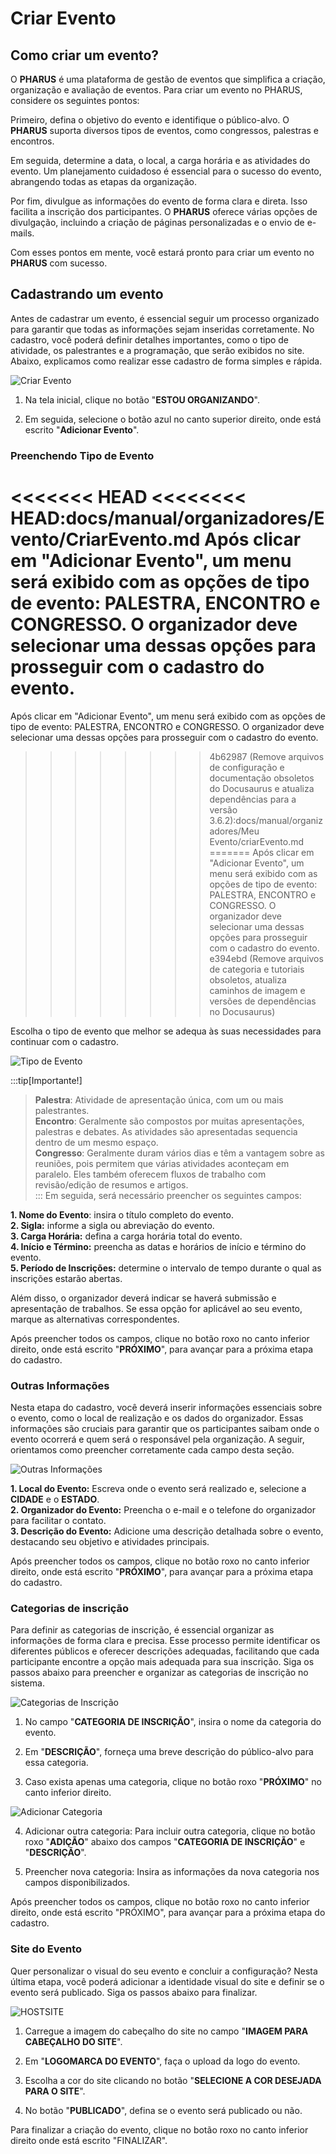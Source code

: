 # Criar Evento
## Como criar um evento?

O **PHARUS** é uma plataforma de gestão de eventos que simplifica a criação, organização e avaliação de eventos. Para criar um evento no PHARUS, considere os seguintes pontos:

Primeiro, defina o objetivo do evento e identifique o público-alvo. O **PHARUS** suporta diversos tipos de eventos, como congressos, palestras e encontros.

Em seguida, determine a data, o local, a carga horária e as atividades do evento. Um planejamento cuidadoso é essencial para o sucesso do evento, abrangendo todas as etapas da organização.

Por fim, divulgue as informações do evento de forma clara e direta. Isso facilita a inscrição dos participantes. O **PHARUS** oferece várias opções de divulgação, incluindo a criação de páginas personalizadas e o envio de e-mails.

Com esses pontos em mente, você estará pronto para criar um evento no **PHARUS** com sucesso.

## Cadastrando um evento

Antes de cadastrar um evento, é essencial seguir um processo organizado para garantir que todas as informações sejam inseridas corretamente. No cadastro, você poderá definir detalhes importantes, como o tipo de atividade, os palestrantes e a programação, que serão exibidos no site. Abaixo, explicamos como realizar esse cadastro de forma simples e rápida.

![Criar Evento](../../../images/criar_evento.gif)

1. Na tela inicial, clique no botão "**ESTOU ORGANIZANDO**".  

2. Em seguida, selecione o botão azul no canto superior direito, onde está escrito "**Adicionar Evento**".

### Preenchendo Tipo de Evento
<<<<<<< HEAD
<<<<<<<< HEAD:docs/manual/organizadores/Evento/CriarEvento.md
Após clicar em "Adicionar Evento", um menu será exibido com as opções de tipo de evento: **PALESTRA**, **ENCONTRO** e **CONGRESSO**. O organizador deve selecionar uma dessas opções para prosseguir com o cadastro do evento.
========
Após clicar em "Adicionar Evento", um menu será exibido com as opções de tipo de evento: PALESTRA, ENCONTRO e CONGRESSO. O organizador deve selecionar uma dessas opções para prosseguir com o cadastro do evento.
>>>>>>>> 4b62987 (Remove arquivos de configuração e documentação obsoletos do Docusaurus e atualiza dependências para a versão 3.6.2):docs/manual/organizadores/Meu Evento/criarEvento.md
=======
Após clicar em "Adicionar Evento", um menu será exibido com as opções de tipo de evento: PALESTRA, ENCONTRO e CONGRESSO. O organizador deve selecionar uma dessas opções para prosseguir com o cadastro do evento.
>>>>>>> e394ebd (Remove arquivos de categoria e tutoriais obsoletos, atualiza caminhos de imagem e versões de dependências no Docusaurus)

Escolha o tipo de evento que melhor se adequa às suas necessidades para continuar com o cadastro.

![Tipo de Evento](../../../images/criar_evento2.gif)

:::tip[Importante!]

>**Palestra**: Atividade de apresentação única, com um ou mais palestrantes.  
>**Encontro**: Geralmente são compostos por muitas apresentações, palestras e debates. As atividades são apresentadas sequencia dentro de um mesmo espaço.  
>**Congresso**: Geralmente duram vários dias e têm a vantagem sobre as reuniões, pois permitem que várias atividades aconteçam em paralelo. Eles também oferecem fluxos de trabalho com revisão/edição de resumos e artigos.  
:::
Em seguida, será necessário preencher os seguintes campos:

**1. Nome do Evento**: insira o título completo do evento.                                                                                                                   
**2. Sigla:** informe a sigla ou abreviação do evento.                                                                                                             
**3. Carga Horária:** defina a carga horária total do evento.                                                                                                           
**4. Início e Término:** preencha as datas e horários de início e término do evento.                                                                                     
**5. Período de Inscrições:** determine o intervalo de tempo durante o qual as inscrições estarão abertas.                                                                               

Além disso, o organizador deverá indicar se haverá submissão e apresentação de trabalhos. Se essa opção for aplicável ao seu evento, marque as alternativas correspondentes.

Após preencher todos os campos, clique no botão roxo no canto inferior direito, onde está escrito "**PRÓXIMO**", para avançar para a próxima etapa do cadastro.

### Outras Informações
Nesta etapa do cadastro, você deverá inserir informações essenciais sobre o evento, como o local de realização e os dados do organizador. Essas informações são cruciais para garantir que os participantes saibam onde o evento ocorrerá e quem será o responsável pela organização. A seguir, orientamos como preencher corretamente cada campo desta seção.

![Outras Informações](../../../images/criar_evento3.gif)

**1. Local do Evento:** Escreva onde o evento será realizado e, selecione a **CIDADE** e o **ESTADO**.                                                                                    
**2. Organizador do Evento:** Preencha o e-mail e o telefone do organizador para facilitar o contato.                                                                     
**3. Descrição do Evento:** Adicione uma descrição detalhada sobre o evento, destacando seu objetivo e atividades principais.

Após preencher todos os campos, clique no botão roxo no canto inferior direito, onde está escrito "**PRÓXIMO**", para avançar para a próxima etapa do cadastro.

### Categorias de inscrição

Para definir as categorias de inscrição, é essencial organizar as informações de forma clara e precisa. Esse processo permite identificar os diferentes públicos e oferecer descrições adequadas, facilitando que cada participante encontre a opção mais adequada para sua inscrição. Siga os passos abaixo para preencher e organizar as categorias de inscrição no sistema.


![Categorias de Inscrição](../../../images/criar_evento4.gif)

1. No campo "**CATEGORIA DE INSCRIÇÃO**", insira o nome da categoria do evento.

2. Em "**DESCRIÇÃO**", forneça uma breve descrição do público-alvo para essa categoria.

3. Caso exista apenas uma categoria, clique no botão roxo "**PRÓXIMO**" no canto inferior direito.

![Adicionar Categoria](../../../images/criar_evento5.gif)

4. Adicionar outra categoria: Para incluir outra categoria, clique no botão roxo "**ADIÇÃO**" abaixo dos campos "**CATEGORIA DE INSCRIÇÃO**" e "**DESCRIÇÃO**".

5. Preencher nova categoria: Insira as informações da nova categoria nos campos disponibilizados.

Após preencher todos os campos, clique no botão roxo no canto inferior direito, onde está escrito "PRÓXIMO", para avançar para a próxima etapa do cadastro.


### Site do Evento

Quer personalizar o visual do seu evento e concluir a configuração? Nesta última etapa, você poderá adicionar a identidade visual do site e definir se o evento será publicado. Siga os passos abaixo para finalizar.

![HOSTSITE](../../../images/criar_evento6.gif)

1. Carregue a imagem do cabeçalho do site no campo "**IMAGEM PARA CABEÇALHO DO SITE**".

2. Em "**LOGOMARCA DO EVENTO**", faça o upload da logo do evento.

3. Escolha a cor do site clicando no botão "**SELECIONE A COR DESEJADA PARA O SITE**".

4. No botão "**PUBLICADO**", defina se o evento será publicado ou não.

Para finalizar a criação do evento, clique no botão roxo no canto inferior direito onde está escrito "FINALIZAR".